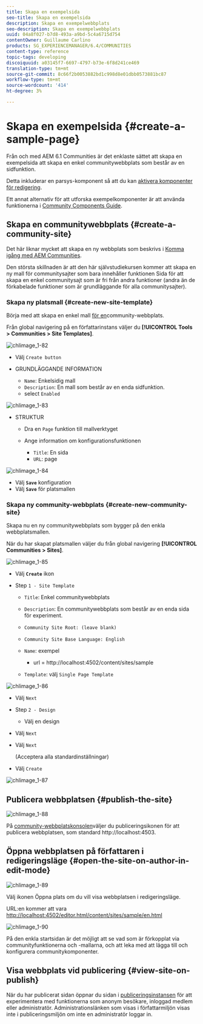 ```yaml
---
title: Skapa en exempelsida
seo-title: Skapa en exempelsida
description: Skapa en exempelwebbplats
seo-description: Skapa en exempelwebbplats
uuid: 04a8f027-b7d8-493a-a9bd-5c4a6715d754
contentOwner: Guillaume Carlino
products: SG_EXPERIENCEMANAGER/6.4/COMMUNITIES
content-type: reference
topic-tags: developing
discoiquuid: a03145f7-6697-4797-b73e-6f8d241ce469
translation-type: tm+mt
source-git-commit: 8c66f2b0053882bd1c998d8e01dbb0573881bc87
workflow-type: tm+mt
source-wordcount: '414'
ht-degree: 3%

---
```



# Skapa en exempelsida {#create-a-sample-page}

Från och med AEM 6.1 Communities är det enklaste sättet att skapa en exempelsida att skapa en enkel communitywebbplats som består av en sidfunktion.

Detta inkluderar en parsys-komponent så att du kan [aktivera komponenter för redigering](basics.md#accessing-communities-components).

Ett annat alternativ för att utforska exempelkomponenter är att använda funktionerna i [Community Components Guide](components-guide.md).

## Skapa en communitywebbplats {#create-a-community-site}

Det här liknar mycket att skapa en ny webbplats som beskrivs i [Komma igång med AEM Communities](getting-started.md).

Den största skillnaden är att den här självstudiekursen kommer att skapa en ny mall för communitysajter som bara innehåller funktionen [](functions.md#page-function) Sida för att skapa en enkel communitysajt som är fri från andra funktioner (andra än de förkabelade funktioner som är grundläggande för alla communitysajter).

### Skapa ny platsmall {#create-new-site-template}

Börja med att skapa en enkel mall [för en](sites.md)community-webbplats.

Från global navigering på en författarinstans väljer du **[!UICONTROL Tools > Communities > Site Templates]**.

![chlimage_1-82](assets/chlimage_1-82.png)

* Välj `Create button`
* GRUNDLÄGGANDE INFORMATION

   * `Name`: Enkelsidig mall
   * `Description`: En mall som består av en enda sidfunktion.
   * select `Enabled`

![chlimage_1-83](assets/chlimage_1-83.png)

* STRUKTUR

   * Dra en `Page` funktion till mallverktyget
   * Ange information om konfigurationsfunktionen

      * `Title`: En sida
      * `URL`: page

![chlimage_1-84](assets/chlimage_1-84.png)

* Välj **`Save`** konfiguration
* Välj **`Save`** för platsmallen

### Skapa ny community-webbplats {#create-new-community-site}

Skapa nu en ny communitywebbplats som bygger på den enkla webbplatsmallen.

När du har skapat platsmallen väljer du från global navigering **[!UICONTROL Communities > Sites]**.

![chlimage_1-85](assets/chlimage_1-85.png)

* Välj **`Create`** ikon

* Step `1 - Site Template`

   * `Title`: Enkel communitywebbplats
   * `Description`: En communitywebbplats som består av en enda sida för experiment.
   * `Community Site Root: (leave blank)`
   * `Community Site Base Language: English`
   * `Name`: exempel

      * url = http://localhost:4502/content/sites/sample
   * `Template`: välj `Single Page Template`


![chlimage_1-86](assets/chlimage_1-86.png)

* Välj `Next`
* Step `2 - Design`

   * Välj en design

* Välj `Next`
* Välj `Next`

   (Acceptera alla standardinställningar)

* Välj `Create`

![chlimage_1-87](assets/chlimage_1-87.png)

## Publicera webbplatsen {#publish-the-site}

![chlimage_1-88](assets/chlimage_1-88.png)

På [community-webbplatskonsolen](sites-console.md)väljer du publiceringsikonen för att publicera webbplatsen, som standard http://localhost:4503.

## Öppna webbplatsen på författaren i redigeringsläge {#open-the-site-on-author-in-edit-mode}

![chlimage_1-89](assets/chlimage_1-89.png)

Välj ikonen Öppna plats om du vill visa webbplatsen i redigeringsläge.

URL:en kommer att vara [http://localhost:4502/editor.html/content/sites/sample/en.html](http://localhost:4502/editor.html/content/sites/sample/en.html)

![chlimage_1-90](assets/chlimage_1-90.png)

På den enkla startsidan är det möjligt att se vad som är förkopplat via communityfunktionerna och -mallarna, och att leka med att lägga till och konfigurera communitykomponenter.

## Visa webbplats vid publicering {#view-site-on-publish}

När du har publicerat sidan öppnar du sidan i [publiceringsinstansen](http://localhost:4503/content/sites/sample/en.html) för att experimentera med funktionerna som anonym besökare, inloggad medlem eller administratör. Administrationslänken som visas i författarmiljön visas inte i publiceringsmiljön om inte en administratör loggar in.
